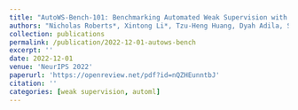 ```yaml
---
title: "AutoWS-Bench-101: Benchmarking Automated Weak Supervision with 100 Labels"
authors: "Nicholas Roberts*, Xintong Li*, Tzu-Heng Huang, Dyah Adila, Spencer Schoenberg, Cheng-Yu Liu, Lauren Pick, Haotian Ma, Aws Albarghouthi, Frederic Sala"
collection: publications
permalink: /publication/2022-12-01-autows-bench
excerpt: ''
date: 2022-12-01
venue: 'NeurIPS 2022'
paperurl: 'https://openreview.net/pdf?id=nQZHEunntbJ'
citation: ''
categories: [weak supervision, automl]
---
```

